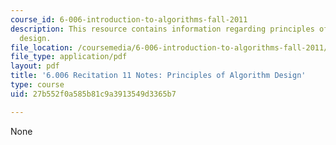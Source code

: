 ```yaml
---
course_id: 6-006-introduction-to-algorithms-fall-2011
description: This resource contains information regarding principles of algorithm
  design.
file_location: /coursemedia/6-006-introduction-to-algorithms-fall-2011/27b552f0a585b81c9a3913549d3365b7_MIT6_006F11_rec11.pdf
file_type: application/pdf
layout: pdf
title: '6.006 Recitation 11 Notes: Principles of Algorithm Design'
type: course
uid: 27b552f0a585b81c9a3913549d3365b7

---
```

None